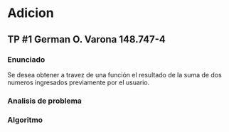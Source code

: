 # Adicion
## TP #1 German O. Varona 148.747-4

### Enunciado
Se desea obtener a travez de una función el resultado de la suma de dos numeros ingresados previamente por el usuario.

### Analisis de problema


### Algoritmo
